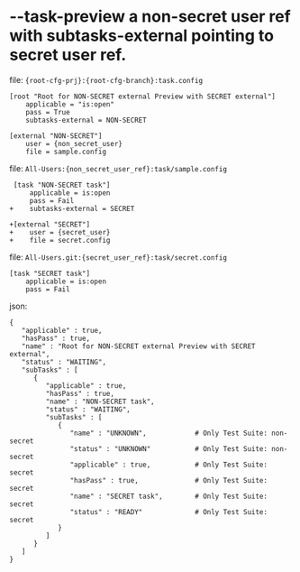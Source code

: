 # --task-preview a non-secret user ref with subtasks-external pointing to secret user ref.

file: `{root-cfg-prj}:{root-cfg-branch}:task.config`
```
[root "Root for NON-SECRET external Preview with SECRET external"]
    applicable = "is:open"
    pass = True
    subtasks-external = NON-SECRET

[external "NON-SECRET"]
    user = {non_secret_user}
    file = sample.config
```

file: `All-Users:{non_secret_user_ref}:task/sample.config`
```
 [task "NON-SECRET task"]
     applicable = is:open
     pass = Fail
+    subtasks-external = SECRET

+[external "SECRET"]
+    user = {secret_user}
+    file = secret.config
```

file: `All-Users.git:{secret_user_ref}:task/secret.config`
```
[task "SECRET task"]
    applicable = is:open
    pass = Fail
```

json:
```
{
   "applicable" : true,
   "hasPass" : true,
   "name" : "Root for NON-SECRET external Preview with SECRET external",
   "status" : "WAITING",
   "subTasks" : [
      {
         "applicable" : true,
         "hasPass" : true,
         "name" : "NON-SECRET task",
         "status" : "WAITING",
         "subTasks" : [
            {
               "name" : "UNKNOWN",            # Only Test Suite: non-secret
               "status" : "UNKNOWN"           # Only Test Suite: non-secret
               "applicable" : true,           # Only Test Suite: secret
               "hasPass" : true,              # Only Test Suite: secret
               "name" : "SECRET task",        # Only Test Suite: secret
               "status" : "READY"             # Only Test Suite: secret
            }
         ]
      }
   ]
}
```